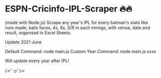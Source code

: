 # ESPN-Cricinfo-IPL-Scraper 🔥🔥
(made with Node.js)
Scrape any year's IPL for every batman's stats like runs made, balls faces, 4s, 6s, S/R in each innings, with venue, date and result, organised in Excel Sheets.

Update 2021 June

Default Command: node main.js
Custom Year Command: node main.js xxxx 
                <!-- where xxxx = 2008 to 2021 -->
                
Will update every year after IPL! 

(☞ﾟヮﾟ)☞
